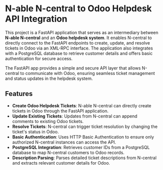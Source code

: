 # N-able N-central to Odoo Helpdesk API Integration

This project is a FastAPI application that serves as an intermediary between **N-able N-central** and an **Odoo helpdesk system**. It enables N-central to directly connect to the FastAPI endpoints to create, update, and resolve tickets in Odoo via an XML-RPC interface. The application also integrates with a PostgreSQL database to retrieve customer details and offers basic authentication for secure access.

The FastAPI app provides a simple and secure API layer that allows N-central to communicate with Odoo, ensuring seamless ticket management and status updates in the helpdesk system.

## Features

- **Create Odoo Helpdesk Tickets**: N-able N-central can directly create tickets in Odoo through the FastAPI application.
- **Update Existing Tickets**: Updates from N-central can append comments to existing Odoo tickets.
- **Resolve Tickets**: N-central can trigger ticket resolution by changing the ticket's status in Odoo.
- **Basic Authentication**: Uses HTTP Basic Authentication to ensure only authorized N-central instances can access the API.
- **PostgreSQL Integration**: Retrieves customer IDs from a PostgreSQL database to map N-central customers to Odoo records.
- **Description Parsing**: Parses detailed ticket descriptions from N-central and extracts relevant customer details for Odoo.

